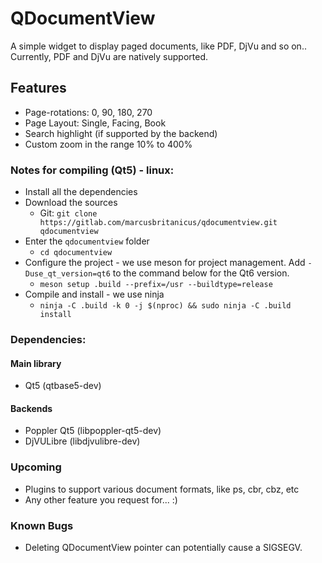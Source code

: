 # QDocumentView

A simple widget to display paged documents, like PDF, DjVu and so on.. Currently, PDF and DjVu are natively supported.

## Features
* Page-rotations: 0, 90, 180, 270
* Page Layout: Single, Facing, Book
* Search highlight (if supported by the backend)
* Custom zoom in the range 10% to 400%


### Notes for compiling (Qt5) - linux:

- Install all the dependencies
- Download the sources
  * Git: `git clone https://gitlab.com/marcusbritanicus/qdocumentview.git qdocumentview`
- Enter the `qdocumentview` folder
  * `cd qdocumentview`
- Configure the project - we use meson for project management. Add `-Duse_qt_version=qt6` to the command below for the Qt6 version.
  * `meson setup .build --prefix=/usr --buildtype=release`
- Compile and install - we use ninja
  * `ninja -C .build -k 0 -j $(nproc) && sudo ninja -C .build install`

### Dependencies:
#### Main library
* Qt5 (qtbase5-dev)

#### Backends
* Poppler Qt5 (libpoppler-qt5-dev)
* DjVULibre (libdjvulibre-dev)

### Upcoming
* Plugins to support various document formats, like ps, cbr, cbz, etc
* Any other feature you request for... :)

### Known Bugs
* Deleting QDocumentView pointer can potentially cause a SIGSEGV.
